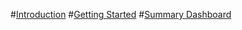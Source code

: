﻿#[Introduction](intro.md)
#[Getting Started](gettingStarted.md)
#[Summary Dashboard](summaryDashboard.md)